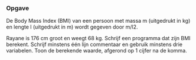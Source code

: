 ### Opgave

De Body Mass Index (BMI) van een persoon met massa m (uitgedrukt in kg) en lengte l (uitgedrukt in m) wordt gegeven door m/l2.

Rayane is 176 cm groot en weegt 68 kg. Schrijf een programma dat zijn BMI berekent. Schrijf minstens één lijn commentaar en gebruik minstens drie variabelen. Toon de berekende waarde, afgerond op 1 cijfer na de komma.
